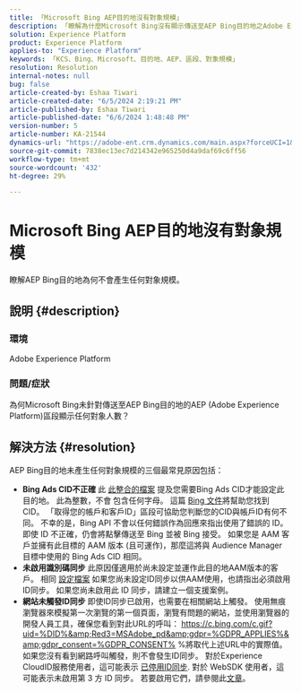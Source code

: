 ```yaml
---
title: 「Microsoft Bing AEP目的地沒有對象規模」
description: 「瞭解為什麼Microsoft Bing沒有顯示傳送至AEP Bing目的地之Adobe Experience Platform (AEP)區段的任何對象人數。」
solution: Experience Platform
product: Experience Platform
applies-to: "Experience Platform"
keywords: 「KCS、Bing、Microsoft、目的地、AEP、區段、對象規模」
resolution: Resolution
internal-notes: null
bug: false
article-created-by: Eshaa Tiwari
article-created-date: "6/5/2024 2:19:21 PM"
article-published-by: Eshaa Tiwari
article-published-date: "6/6/2024 1:48:48 PM"
version-number: 5
article-number: KA-21544
dynamics-url: "https://adobe-ent.crm.dynamics.com/main.aspx?forceUCI=1&pagetype=entityrecord&etn=knowledgearticle&id=d397ac96-4623-ef11-840b-6045bd026dc7"
source-git-commit: 7838ec13ec7d214342e965250d4a9daf69c6ff56
workflow-type: tm+mt
source-wordcount: '432'
ht-degree: 29%

---
```


# Microsoft Bing AEP目的地沒有對象規模


瞭解AEP Bing目的地為何不會產生任何對象規模。

## 說明 {#description}


### <b>環境</b>

Adobe Experience Platform

### <b>問題/症狀</b>

為何Microsoft Bing未針對傳送至AEP Bing目的地的AEP (Adobe Experience Platform)區段顯示任何對象人數？


## 解決方法 {#resolution}


AEP Bing目的地未產生任何對象規模的三個最常見原因包括：

- <b>Bing Ads CID不正確</b>    此 [此整合的檔案](https://experienceleague.adobe.com/docs/experience-platform/destinations/catalog/advertising/bing.html?lang=en) 提及您需要Bing Ads CID才能設定此目的地。 此為整數，不會<b> </b>包含任何字母。 這篇 [Bing 文件](https://learn.microsoft.com/en-us/advertising/guides/get-started?view=bingads-13)將幫助您找到 CID。 「取得您的帳戶和客戶ID」區段可協助您判斷您的CID與帳戶ID有何不同。
不幸的是，Bing API 不會以任何錯誤作為回應來指出使用了錯誤的 ID。即使 ID 不正確，仍會將點擊傳送至 Bing 並被 Bing 接受。 如果您是 AAM 客戶並擁有此目標的 AAM 版本 (且可運作)，那麼這將與 Audience Manager 目標中使用的 Bing Ads CID 相同。
- <b>未啟用識別碼同步</b>    此原因僅適用於尚未設定並運作此目的地AAM版本的客戶。 相同 [設定檔案](https://experienceleague.adobe.com/docs/experience-platform/destinations/catalog/advertising/bing.html?lang=en) 如果您尚未設定ID同步以供AAM使用，也請指出必須啟用ID同步。 如果您尚未啟用此 ID 同步，請建立一個支援案例。
- <b>網站未觸發ID同步</b>
即使ID同步已啟用，也需要在相關網站上觸發。 使用無痕瀏覽器來模擬第一次瀏覽的第一個頁面，瀏覽有問題的網站，並使用瀏覽器的開發人員工具，確保您看到對此URL的呼叫： https://c.bing.com/c.gif?uid=%DID%&amp;Red3=MSAdobe_pd&amp;gdpr=%GDPR_APPLIES%&amp;gdpr_consent=%GDPR_CONSENT% %將取代上述URL中的實際值。
如果您沒有看到網路呼叫觸發，則不會發生ID同步。 對於Experience CloudID服務使用者，這可能表示 [已停用ID同步](https://experienceleague.adobe.com/docs/id-service/using/id-service-api/configurations/disableidsync.html?lang=en). 對於 WebSDK 使用者，這可能表示未啟用第 3 方 ID 同步。 若要啟用它們，請參閱此[文章](https://experienceleague.adobe.com/docs/experience-cloud-kcs/kbarticles/KA-20248.html?lang=zh-Hant)。

